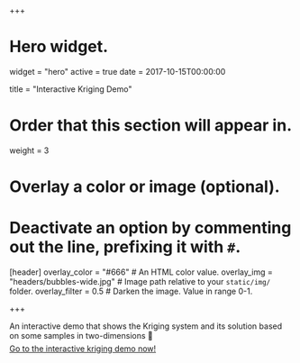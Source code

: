 +++
# Hero widget.
widget = "hero"
active = true
date = 2017-10-15T00:00:00

title = "Interactive Kriging Demo"

# Order that this section will appear in.
weight = 3

# Overlay a color or image (optional).
#   Deactivate an option by commenting out the line, prefixing it with `#`.
[header]
  overlay_color = "#666"  # An HTML color value.
  overlay_img = "headers/bubbles-wide.jpg"  # Image path relative to your `static/img/` folder.
  overlay_filter = 0.5  # Darken the image. Value in range 0-1.

+++

An interactive demo that shows the Kriging system and its solution based on some samples in two-dimensions :rocket:
<div style="margin-top: -0.5rem;">
  <a id="academic-release" href="https://exepulveda.github.io/canvas/index.html">Go to the interactive kriging demo now!</a>
</div>
